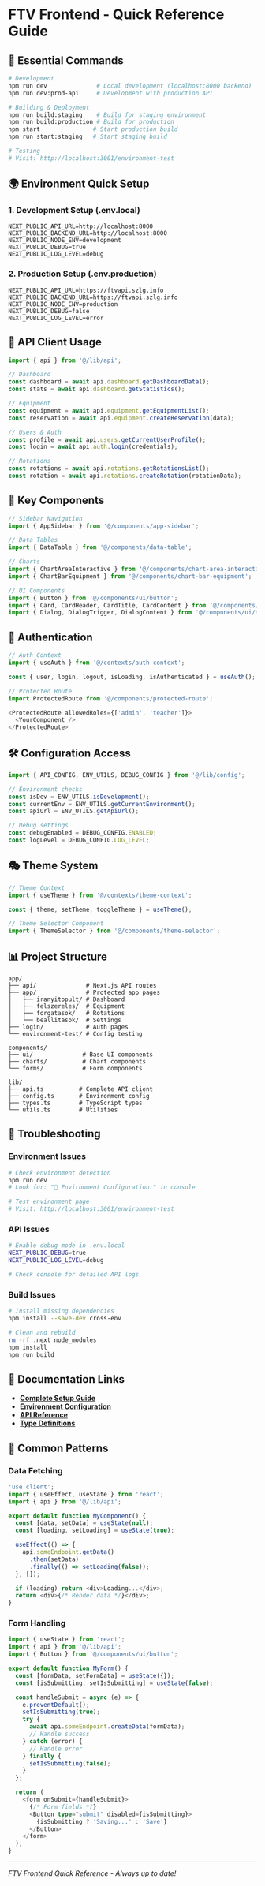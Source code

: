 # FTV Frontend - Quick Reference Guide

## 🚀 Essential Commands

```bash
# Development
npm run dev              # Local development (localhost:8000 backend)
npm run dev:prod-api     # Development with production API

# Building & Deployment
npm run build:staging    # Build for staging environment
npm run build:production # Build for production
npm start               # Start production build
npm run start:staging   # Start staging build

# Testing
# Visit: http://localhost:3001/environment-test
```

## 🌍 Environment Quick Setup

### 1. Development Setup (.env.local)
```env
NEXT_PUBLIC_API_URL=http://localhost:8000
NEXT_PUBLIC_BACKEND_URL=http://localhost:8000
NEXT_PUBLIC_NODE_ENV=development
NEXT_PUBLIC_DEBUG=true
NEXT_PUBLIC_LOG_LEVEL=debug
```

### 2. Production Setup (.env.production)
```env
NEXT_PUBLIC_API_URL=https://ftvapi.szlg.info
NEXT_PUBLIC_BACKEND_URL=https://ftvapi.szlg.info
NEXT_PUBLIC_NODE_ENV=production
NEXT_PUBLIC_DEBUG=false
NEXT_PUBLIC_LOG_LEVEL=error
```

## 🔌 API Client Usage

```typescript
import { api } from '@/lib/api';

// Dashboard
const dashboard = await api.dashboard.getDashboardData();
const stats = await api.dashboard.getStatistics();

// Equipment
const equipment = await api.equipment.getEquipmentList();
const reservation = await api.equipment.createReservation(data);

// Users & Auth
const profile = await api.users.getCurrentUserProfile();
const login = await api.auth.login(credentials);

// Rotations
const rotations = await api.rotations.getRotationsList();
const rotation = await api.rotations.createRotation(rotationData);
```

## 🎨 Key Components

```typescript
// Sidebar Navigation
import { AppSidebar } from '@/components/app-sidebar';

// Data Tables
import { DataTable } from '@/components/data-table';

// Charts
import { ChartAreaInteractive } from '@/components/chart-area-interactive';
import { ChartBarEquipment } from '@/components/chart-bar-equipment';

// UI Components
import { Button } from '@/components/ui/button';
import { Card, CardHeader, CardTitle, CardContent } from '@/components/ui/card';
import { Dialog, DialogTrigger, DialogContent } from '@/components/ui/dialog';
```

## 🔐 Authentication

```typescript
// Auth Context
import { useAuth } from '@/contexts/auth-context';

const { user, login, logout, isLoading, isAuthenticated } = useAuth();

// Protected Route
import ProtectedRoute from '@/components/protected-route';

<ProtectedRoute allowedRoles={['admin', 'teacher']}>
  <YourComponent />
</ProtectedRoute>
```

## 🛠️ Configuration Access

```typescript
import { API_CONFIG, ENV_UTILS, DEBUG_CONFIG } from '@/lib/config';

// Environment checks
const isDev = ENV_UTILS.isDevelopment();
const currentEnv = ENV_UTILS.getCurrentEnvironment();
const apiUrl = ENV_UTILS.getApiUrl();

// Debug settings
const debugEnabled = DEBUG_CONFIG.ENABLED;
const logLevel = DEBUG_CONFIG.LOG_LEVEL;
```

## 🎭 Theme System

```typescript
// Theme Context
import { useTheme } from '@/contexts/theme-context';

const { theme, setTheme, toggleTheme } = useTheme();

// Theme Selector Component
import { ThemeSelector } from '@/components/theme-selector';
```

## 📊 Project Structure

```
app/
├── api/              # Next.js API routes
├── app/              # Protected app pages
│   ├── iranyitopult/ # Dashboard
│   ├── felszereles/  # Equipment
│   ├── forgatasok/   # Rotations
│   └── beallitasok/  # Settings
├── login/            # Auth pages
└── environment-test/ # Config testing

components/
├── ui/              # Base UI components
├── charts/          # Chart components
└── forms/           # Form components

lib/
├── api.ts          # Complete API client
├── config.ts       # Environment config
├── types.ts        # TypeScript types
└── utils.ts        # Utilities
```

## 🚨 Troubleshooting

### Environment Issues
```bash
# Check environment detection
npm run dev
# Look for: "🔧 Environment Configuration:" in console

# Test environment page
# Visit: http://localhost:3001/environment-test
```

### API Issues
```bash
# Enable debug mode in .env.local
NEXT_PUBLIC_DEBUG=true
NEXT_PUBLIC_LOG_LEVEL=debug

# Check console for detailed API logs
```

### Build Issues
```bash
# Install missing dependencies
npm install --save-dev cross-env

# Clean and rebuild
rm -rf .next node_modules
npm install
npm run build
```

## 📖 Documentation Links

- **[Complete Setup Guide](./docs/ENVIRONMENT_SETUP.md)**
- **[Environment Configuration](./ENVIRONMENT_CONFIGURATION.md)**
- **[API Reference](./lib/api.ts)**
- **[Type Definitions](./lib/types.ts)**

## 🎯 Common Patterns

### Data Fetching
```typescript
'use client';
import { useEffect, useState } from 'react';
import { api } from '@/lib/api';

export default function MyComponent() {
  const [data, setData] = useState(null);
  const [loading, setLoading] = useState(true);

  useEffect(() => {
    api.someEndpoint.getData()
      .then(setData)
      .finally(() => setLoading(false));
  }, []);

  if (loading) return <div>Loading...</div>;
  return <div>{/* Render data */}</div>;
}
```

### Form Handling
```typescript
import { useState } from 'react';
import { api } from '@/lib/api';
import { Button } from '@/components/ui/button';

export default function MyForm() {
  const [formData, setFormData] = useState({});
  const [isSubmitting, setIsSubmitting] = useState(false);

  const handleSubmit = async (e) => {
    e.preventDefault();
    setIsSubmitting(true);
    try {
      await api.someEndpoint.createData(formData);
      // Handle success
    } catch (error) {
      // Handle error
    } finally {
      setIsSubmitting(false);
    }
  };

  return (
    <form onSubmit={handleSubmit}>
      {/* Form fields */}
      <Button type="submit" disabled={isSubmitting}>
        {isSubmitting ? 'Saving...' : 'Save'}
      </Button>
    </form>
  );
}
```

---

*FTV Frontend Quick Reference - Always up to date!*
